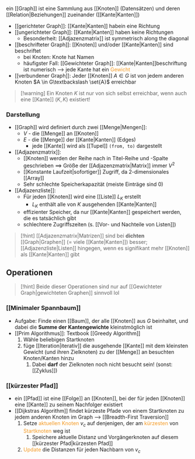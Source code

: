 ein [[Graph]] ist eine Sammlung aus [[Knoten]] (Datensätzen) und deren [[Relation|Beziehungen]] zueinander ([[Kante|Kanten]])
- [[gerichteter Graph]]: [[Kante|Kanten]] habein eine Richtung
- [[ungerichteter Graph]]: [[Kante|Kanten]] haben keine Richtungen
	- Besonderheit: [[Adjazenzmatrix]] ist symmetrisch along the diagonal
- [[beschrifteter Graph]]: [[Knoten]] und/oder [[Kante|Kanten]] sind beschriftet
	- bei Knoten: Knote hat Namen
	- häufigster Fall: [[Gewichteter Graph]]: [[Kante|Kanten]]beschriftung ist numerisch --> jede Kante hat ein <span style="color:rgb(245, 154, 35)">Gewicht</span> 
- [[verbundener Graph]]: Jeder [[Knoten]] $A \in G$ ist von jedem anderen Knoten $A \in G\textbackslash \set{A}$ erreichbar

> [!warning] Ein Knoten $K$ ist nur von sich selbst erreichbar, wenn auch eine [[Kante]] $(K, K)$  existiert!

### Darstellung 
- [[Graph]] wird definiert durch zwei [[Menge|Mengen]]:
	- $V$ - die [[Menge]] an [[Knoten]]
	- $E$ - die [[Menge]] der [[Kante|Kanten]] (Edges)
		- jede [[Kante]] wird als [[Tupel]] `(from, to)`  dargestellt
- [[Adjazenzmatrix]]:
	- [[Knoten]] werden der Reihe nach in Titel-Reihe und -Spalte geschrieben
		==> Größe der [[Adjazenzmatrix|Matrix]] immer $V^{2}$
	- [[Konstante Laufzeit|sofortiger]] Zugriff, da 2-dimensionales [[Array]]
	- Sehr schlechte Speicherkapazität (meiste Einträge sind $0$)
- [[Adjazenzliste]]:
	- Für jeden [[Knoten]] wird eine [[Liste]] $L_{K}$ erstellt
		- $L_{K}$ enthält alle von $K$ ausgehenden [[Kante|Kanten]]
	- effizienter Speicher, da nur [[Kante|Kanten]] gespeichert werden, die es tatsächlich gibt
	- schlechtere Zugriffszeiten (s. [[Vor- und Nachteile von Listen]])

> [!hint] [[Adjazenzmatrix|Matrizen]] sind bei **dichten** [[Graph|Graphen]] (= viele [[Kante|Kanten]]) besser; [[Adjazenzliste|Listen]] hingegen, wenn es signifikant mehr [[Knoten]] als [[Kante|Kanten]] gibt


## Operationen
> [!hint] Beide dieser Operationen sind nur auf [[Gewichteter Graph|gewichteten Graphen]] sinnvoll lol
### [[Minimaler Spannbaum]]
- Aufgabe: Finde einen [[Baum]], der alle [[Knoten]] aus $G$ beinhaltet, und dabei die **Summe der Kantengewichte** kleinstmöglich ist
- [[Prim Algorithmus]]: Textbook [[Greedy Algorithm]]
	1. Wähle beliebigen Startknoten
	2. füge [[Iteration|iterativ]] die ausgehende [[Kante]] mit dem kleinsten Gewicht (und ihren Zielknoten) zu der [[Menge]] an besuchten Knoten/Kanten hinzu
		1. Dabei **darf** der Zielknoten noch nicht besucht sein! (sonst: [[Zyklus]])

### [[kürzester Pfad]]
- ein [[Pfad]] ist eine [[Folge]] an [[Knoten]], bei der für jeden [[Knoten]] eine [[Kante]] zu seinem Nachfolger existiert
- [[Dijkstras Algorithm]] findet kürzeste Pfade von einem Startknoten zu jedem anderen Knoten im Graph --> [[Breadth-First Traversion]] 
	1. Setze <span style="color:rgb(245, 154, 35)">aktuellen Knoten</span> $v_{c}$ auf denjenigen, der am <span style="color:rgb(245, 154, 35)">kürzesten</span> von <span style="color:rgb(245, 154, 35)">Startknoten</span> weg ist
		1. Speichere aktuelle Distanz und Vorgängerknoten auf diesem [[kürzester Pfad|kürzesten Pfad]] 
	2. <span style="color:rgb(245, 154, 35)">Update</span> die Distanzen für jeden Nachbarn von $v_{c}$ 
	

 